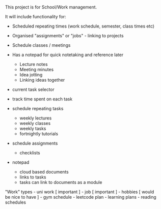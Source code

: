 This project is for School/Work management.

It will include functionality for:

-   Scheduled repeating times (work schedule, semester, class times etc)
-   Organised "assignments" or "jobs" - linking to projects
-   Schedule classes / meetings
-   Has a notepad for quick notetaking and reference later
    -   Lecture notes
    -   Meeting minutes
    -   Idea jotting
    -   Linking ideas together


- current task selector
- track time spent on each task
- schedule repeating tasks
	- weekly lectures
	- weekly classes
	- weekly tasks
	- fortnightly tutorials
- schedule assignments
	- checklists
- notepad
	- cloud based documents
	- links to tasks
	- tasks can link to documents as a module
	


"Work" types
	- uni work [ important ]
	- job [ important ]
	- hobbies [ would be nice to have ]
		- gym schedule
		- leetcode plan
		- learning plans
		- reading schedules
